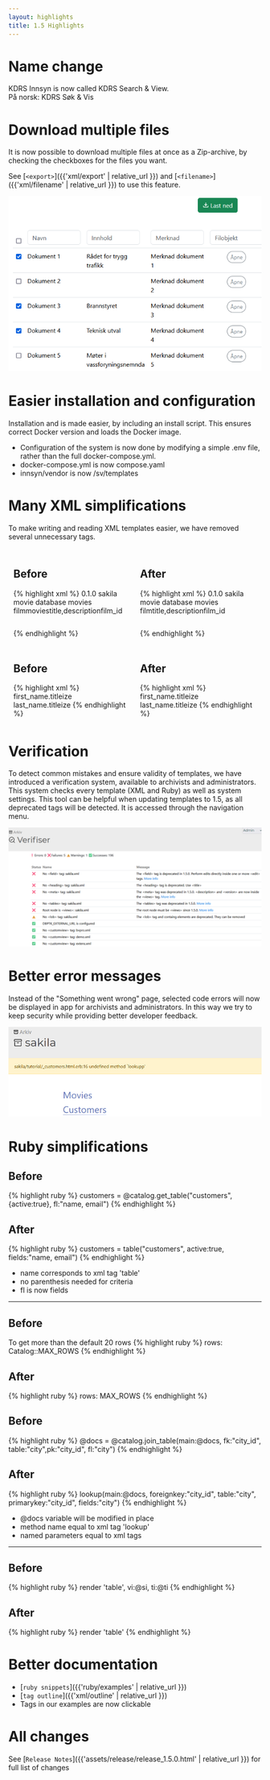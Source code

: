 ```yaml
---
layout: highlights
title: 1.5 Highlights
---
```

<style>
.highlight-container {
  display: flex;
  justify-content: space-between;
}

.highlight-block {
  flex: 1; /* Assign equal space to each block */
  padding: 10px; /* Optional: Adds some space inside each block */
  overflow: auto; /* Adds a scrollbar if the code overflows */
}
</style>
# Name change
KDRS Innsyn is now called KDRS Search & View. \
På norsk: KDRS Søk & Vis


# Download multiple files
It is now possible to download multiple files at once as a Zip-archive, by checking the checkboxes for the files you want.

See [`<export>`]({{'xml/export' | relative_url }}) and [`<filename>`]({{'xml/filename' | relative_url }}) to use this feature.

![](../../assets/images/1.5-highlights/multi-download.png)

# Easier installation and configuration

Installation and is made easier, by including an install script.
This ensures correct Docker version and loads the Docker image.

- Configuration of the system is now done by modifying a simple .env file, rather than the full docker-compose.yml.
- docker-compose.yml is now compose.yaml
- innsyn/vendor is now /sv/templates

# Many XML simplifications

To make writing and reading XML templates easier, we have removed several unnecessary tags.
<div class="highlight-container">
  <div class="highlight-block">
  <h2>Before</h2>
{% highlight xml %}
<root>
    <meta>
        <version>0.1.0</version>
        <description>sakila movie database</description>
    </meta>
    <views>
        <view>
            <name>movies</name>
            <tables>
                <table>
                    <name>film</name>
                    <heading>movies</heading>
                    <fields>title,description</fields>
                    <primarykey>film_id</primarykey>
                </table>
            </tables>
        </view>
    </views>
</root>
{% endhighlight %}
  </div>
  <div class="highlight-block">
    <h2>After</h2>
{% highlight xml %}
<views>
    <version>0.1.0</version>
    <description>sakila movie database</description>
    <view>
        <name>movies</name>
        <table>
            <name>film</name>
            <title>movies</title>
            <fields>title,description</fields>
            <primarykey>film_id</primarykey>
        </table>
    </view>
</views>
{% endhighlight %}
  </div>
</div>

<div class="highlight-container">
  <div class="highlight-block">
  <h2>Before</h2>
    {% highlight xml %}
      <edit>
        <field>first_name.titleize</field>
        <field>last_name.titleize</field>
      </edit>
    {% endhighlight %}

  </div>
  <div class="highlight-block">
    <h2>After</h2>
  {% highlight xml %}
    <edit>first_name.titleize</edit>
    <edit>last_name.titleize</edit>
  {% endhighlight %}

  </div>
</div>

# Verification

To detect common mistakes and ensure validity of templates, we have introduced a verification system, available to archivists and administrators. This system checks every template (XML and Ruby) as well as system settings. This tool can be helpful when updating templates to 1.5, as all deprecated tags will be detected. It is accessed through the navigation menu.

![](../../assets/images/1.5-highlights/verification.png)

# Better error messages
Instead of the "Something went wrong" page, selected code errors will now be displayed in app for archivists and administrators. In this way we try to keep security while providing better developer feedback.

![](../../assets/images/1.5-highlights/ruby-error.png)

# Ruby simplifications

## Before
{% highlight ruby %}
customers = @catalog.get_table("customers", {active:true}, fl:"name, email")
{% endhighlight %}

## After
{% highlight ruby %}
customers = table("customers", active:true, fields:"name, email")
{% endhighlight %}
- name corresponds to xml tag 'table'
- no parenthesis needed for criteria
- fl is now fields
<hr>

## Before
To get more than the default 20 rows
{% highlight ruby %}
  rows: Catalog::MAX_ROWS
{% endhighlight %}

## After
{% highlight ruby %}
  rows: MAX_ROWS
{% endhighlight %}


## Before
{% highlight ruby %}
@docs = @catalog.join_table(main:@docs, fk:"city_id", table:"city",pk:"city_id", fl:"city")
{% endhighlight %}

## After
{% highlight ruby %}
lookup(main:@docs, foreignkey:"city_id", table:"city", primarykey:"city_id", fields:"city")
{% endhighlight %}
- @docs variable will be modified in place
- method name equal to xml tag 'lookup'
- named parameters equal to xml tags
<hr>

## Before
{% highlight ruby %}
render 'table', vi:@si, ti:@ti
{% endhighlight %}

## After
{% highlight ruby %}
render 'table'
{% endhighlight %}

# Better documentation
- [`ruby snippets`]({{'ruby/examples' | relative_url }})
- [`tag outline`]({{'xml/outline' | relative_url }})
- Tags in our examples are now clickable

# All changes
See [`Release Notes`]({{'assets/release/release_1.5.0.html' | relative_url }}) for full list of changes


